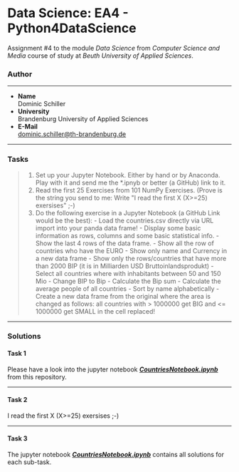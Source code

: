 # Data Science: EA4 - Python4DataScience
Assignment #4 to the module *Data Science* from *Computer Science and Media* course of study at *Beuth University of Applied Sciences*.

### Author
-----------
* **Name**<br />Dominic Schiller<br />
* **University**<br />Brandenburg University of Applied Sciences<br />
* **E-Mail**<br />dominic.schiller@th-brandenburg.de

---------
### Tasks
> 1. Set up your Jupyter Notebook. Either by hand or by Anaconda. Play with it and send me the *.ipnyb or better (a GitHub) link to it.
> 2. Read the first 25 Exercises from 101 NumPy Exercises. (Prove is the string you send to me: Write "I read the first X (X>=25) exersises" ;-)
> 3. Do the following exercise in a Jupyter Notebook (a GitHub Link would be the best):
	- Load the countries.csv directly via URL import into your panda data frame!
	- Display some basic information as rows, columns and some basic statistical info.
	- Show the last 4 rows of the data frame.
	- Show all the row of countries who have the EURO
	- Show only name and Currency in a new data frame
	- Show only the rows/countries that have more than 2000 BIP (it is in Milliarden USD Bruttoinlandsprodukt)
	- Select all countries where with inhabitants between 50 and 150 Mio
	- Change BIP to Bip
	- Calculate the Bip sum
	- Calculate the average people of all countries
	- Sort by name alphabetically
	- Create a new data frame from the original where the area is changed as follows: all countries with > 1000000 get BIG and <= 1000000 get SMALL in the cell replaced!

-----
### Solutions
#### Task 1
Please have a look into the jupyter notebook [***CountriesNotebook.ipynb***](https://github.com/dominicSchiller/DataScience_EA4_Python4DataScience/blob/develop/CountriesNotebook.ipynb) from this repository.

---------------

#### Task 2
I read the first X (X>=25) exersises ;-)

---------------

#### Task 3
The jupyter notebook [***CountriesNotebook.ipynb***](https://github.com/dominicSchiller/DataScience_EA4_Python4DataScience/blob/develop/CountriesNotebook.ipynb) contains all solutions for each sub-task.